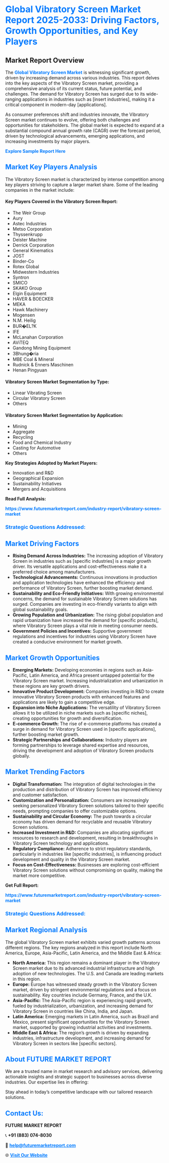 <h1 style="color: #007BFF;">Global Vibratory Screen Market Report 2025-2033: Driving Factors, Growth Opportunities, and Key Players</h1>

<section id="overview">
<h2>Market Report Overview</h2>
<p>The <a href="https://www.futuremarketreport.com/industry-report/vibratory-screen-market" style="color: #007BFF; text-decoration: none;"><strong>Global Vibratory Screen Market</strong></a> is witnessing significant growth, driven by increasing demand across various industries. This report delves into the key aspects of the Vibratory Screen market, providing a comprehensive analysis of its current status, future potential, and challenges. The demand for Vibratory Screen has surged due to its wide-ranging applications in industries such as [insert industries], making it a critical component in modern-day [applications].</p>
<p>As consumer preferences shift and industries innovate, the Vibratory Screen market continues to evolve, offering both challenges and opportunities for stakeholders. The global market is expected to expand at a substantial compound annual growth rate (CAGR) over the forecast period, driven by technological advancements, emerging applications, and increasing investments by major players.</p>
</section>

<section id="overview">
<p><a href="https://www.futuremarketreport.com/request-sample/reportId=55260" style="color: #007BFF; text-decoration: none;"><strong>Explore Sample Report Here</strong></a></p>
</section>

<section id="key-players">
<h2 style="color: #007BFF;">Market Key Players Analysis</h2>
<p>The Vibratory Screen market is characterized by intense competition among key players striving to capture a larger market share. Some of the leading companies in the market include:</p>
<h4>Key Players Covered in the Vibratory Screen Report:</h4>
<ul><li>The Weir Group</li><li>Aury</li><li>Astec Industries</li><li>Metso Corporation</li><li>Thyssenkrupp</li><li>Deister Machine</li><li>Derrick Corporation</li><li>General Kinematics</li><li>JOST</li><li>Binder-Co</li><li>Rotex Global</li><li>Midwestern Industries</li><li>Syntron</li><li>SMICO</li><li>SKAKO Group</li><li>Elgin Equipment</li><li>HAVER &amp; BOECKER</li><li>MEKA</li><li>Hawk Machinery</li><li>Mogensen</li><li>N.M. Heilig</li><li>BUR�EL?K</li><li>IFE</li><li>McLanahan Corporation</li><li>AViTEQ</li><li>Gandong Mining Equipment</li><li>3Bhung�ria</li><li>MBE Coal &amp; Mineral</li><li>Rudnick &amp; Enners Maschinen</li><li>Henan Pingyuan</li></ul>
<h4>Vibratory Screen Market Segmentation by Type:</h4>
<ul><li>Linear Vibrating Screen</li><li>Circular Vibratory Screen</li><li>Others</li></ul>

<h4>Vibratory Screen Market Segmentation by Application:</h4>
<ul><li>Mining</li><li>Aggregate</li><li>Recycling</li><li>Food and Chemical Industry</li><li>Casting for Automotive</li><li>Others</li></ul>
<p><strong>Key Strategies Adopted by Market Players:</strong></p>
<ul>
<li>Innovation and R&D</li>
<li>Geographical Expansion</li>
<li>Sustainability Initiatives</li>
<li>Mergers and Acquisitions</li>
</ul>
</section>

<section>
<p><strong>Read Full Analysis: </strong></p><a href="https://www.futuremarketreport.com/industry-report/vibratory-screen-market" style="color: #007BFF; text-decoration: none;"><strong>https://www.futuremarketreport.com/industry-report/vibratory-screen-market</strong></a>
<h3 style="color: #007BFF;">Strategic Questions Addressed:</h3>
</section>

<section id="driving-factors">
<h2 style="color: #007BFF;">Market Driving Factors</h2>
<ul>
<li><strong>Rising Demand Across Industries:</strong> The increasing adoption of Vibratory Screen in industries such as [specific industries] is a major growth driver. Its versatile applications and cost-effectiveness make it a preferred choice among manufacturers.</li>
<li><strong>Technological Advancements:</strong> Continuous innovations in production and application technologies have enhanced the efficiency and performance of Vibratory Screen, further boosting market demand.</li>
<li><strong>Sustainability and Eco-Friendly Initiatives:</strong> With growing environmental concerns, the demand for sustainable Vibratory Screen solutions has surged. Companies are investing in eco-friendly variants to align with global sustainability goals.</li>
<li><strong>Growing Population and Urbanization:</strong> The rising global population and rapid urbanization have increased the demand for [specific products], where Vibratory Screen plays a vital role in meeting consumer needs.</li>
<li><strong>Government Policies and Incentives:</strong> Supportive government regulations and incentives for industries using Vibratory Screen have created a conducive environment for market growth.</li>
</ul>
</section>

<section id="growth-opportunities">
<h2 style="color: #007BFF;">Market Growth Opportunities</h2>
<ul>
<li><strong>Emerging Markets:</strong> Developing economies in regions such as Asia-Pacific, Latin America, and Africa present untapped potential for the Vibratory Screen market. Increasing industrialization and urbanization in these regions are key growth drivers.</li>
<li><strong>Innovative Product Development:</strong> Companies investing in R&D to create innovative Vibratory Screen products with enhanced features and applications are likely to gain a competitive edge.</li>
<li><strong>Expansion into Niche Applications:</strong> The versatility of Vibratory Screen allows it to be utilized in niche markets such as [specific niches], creating opportunities for growth and diversification.</li>
<li><strong>E-commerce Growth:</strong> The rise of e-commerce platforms has created a surge in demand for Vibratory Screen used in [specific applications], further boosting market growth.</li>
<li><strong>Strategic Partnerships and Collaborations:</strong> Industry players are forming partnerships to leverage shared expertise and resources, driving the development and adoption of Vibratory Screen products globally.</li>
</ul>
</section>

<section id="trending-factors">
<h2 style="color: #007BFF;">Market Trending Factors</h2>
<ul>
<li><strong>Digital Transformation:</strong> The integration of digital technologies in the production and distribution of Vibratory Screen has improved efficiency and customer satisfaction.</li>
<li><strong>Customization and Personalization:</strong> Consumers are increasingly seeking personalized Vibratory Screen solutions tailored to their specific needs, prompting companies to offer customizable options.</li>
<li><strong>Sustainability and Circular Economy:</strong> The push towards a circular economy has driven demand for recyclable and reusable Vibratory Screen solutions.</li>
<li><strong>Increased Investment in R&D:</strong> Companies are allocating significant resources to research and development, resulting in breakthroughs in Vibratory Screen technology and applications.</li>
<li><strong>Regulatory Compliance:</strong> Adherence to strict regulatory standards, particularly in industries like [specific industries], is influencing product development and quality in the Vibratory Screen market.</li>
<li><strong>Focus on Cost-Effectiveness:</strong> Businesses are exploring cost-efficient Vibratory Screen solutions without compromising on quality, making the market more competitive.</li>
</ul>
</section>

<section>
<p><strong>Get Full Report: </strong></p><a href="https://www.futuremarketreport.com/industry-report/vibratory-screen-market" style="color: #007BFF; text-decoration: none;"><strong>https://www.futuremarketreport.com/industry-report/vibratory-screen-market</strong></a>
<h3 style="color: #007BFF;">Strategic Questions Addressed:</h3>
</section>


<section id="regional-analysis">
<h2 style="color: #007BFF;">Market Regional Analysis</h2>
<p>The global Vibratory Screen market exhibits varied growth patterns across different regions. The key regions analyzed in this report include North America, Europe, Asia-Pacific, Latin America, and the Middle East & Africa:</p>
<ul>
<li><strong>North America:</strong> This region remains a dominant player in the Vibratory Screen market due to its advanced industrial infrastructure and high adoption of new technologies. The U.S. and Canada are leading markets in this region.</li>
<li><strong>Europe:</strong> Europe has witnessed steady growth in the Vibratory Screen market, driven by stringent environmental regulations and a focus on sustainability. Key countries include Germany, France, and the U.K.</li>
<li><strong>Asia-Pacific:</strong> The Asia-Pacific region is experiencing rapid growth, fueled by industrialization, urbanization, and increasing demand for Vibratory Screen in countries like China, India, and Japan.</li>
<li><strong>Latin America:</strong> Emerging markets in Latin America, such as Brazil and Mexico, present significant opportunities for the Vibratory Screen market, supported by growing industrial activities and investments.</li>
<li><strong>Middle East & Africa:</strong> The region’s growth is driven by expanding industries, infrastructure development, and increasing demand for Vibratory Screen in sectors like [specific sectors].</li>
</ul>
</section>

<footer>
<h2 style="color: #007BFF;">About FUTURE MARKET REPORT</h2>
<p>We are a trusted name in market research and advisory services, delivering actionable insights and strategic support to businesses across diverse industries. Our expertise lies in offering:</p>

<p>Stay ahead in today’s competitive landscape with our tailored research solutions.</p>

<h2 style="color: #007BFF;">Contact Us:</h2>
<p><strong>FUTURE MARKET REPORT</strong></p>
<p>📞 <strong>+91 (883) 074-8030</strong></p>
<p>📧 <strong><a href="mailto:help@futuremarketreport.com" style="color: #007BFF;">help@futuremarketreport.com</a></strong></p>
<p>🌐 <strong><a href="https://www.futuremarketreport.com/" style="color: #007BFF;">Visit Our Website</a></strong></p>
</footer>